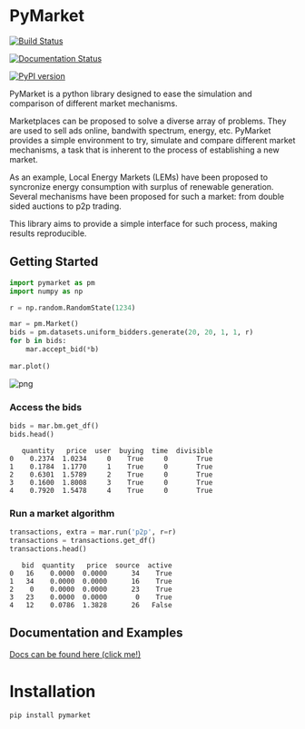 
# PyMarket

[![Build Status](https://travis-ci.org/gus0k/pymarket.svg?branch=master)](https://travis-ci.org/gus0k/pymarket)

[![Documentation Status](https://readthedocs.org/projects/pymarket/badge/?version=master)](https://pymarket.readthedocs.io/en/latest/?badge=master)

[![PyPI version](https://badge.fury.io/py/pymarket.svg)](https://badge.fury.io/py/pymarket)

PyMarket is a python library designed to ease the simulation and
comparison of different market mechanisms.

Marketplaces can be proposed to solve a diverse array of problems. They
are used to sell ads online, bandwith spectrum, energy, etc.
PyMarket provides a simple environment to try, simulate and compare different
market mechanisms, a task that is inherent to the process of establishing a new
market.

As an example, Local Energy Markets (LEMs) have been proposed to syncronize energy consumption
with surplus of renewable generation. Several mechanisms have been proposed for such a market:
from double sided auctions to p2p trading. 

This library aims to provide a simple interface for such process, making results reproducible.

## Getting Started


```python
import pymarket as pm
import numpy as np

r = np.random.RandomState(1234)

mar = pm.Market()
bids = pm.datasets.uniform_bidders.generate(20, 20, 1, 1, r)
for b in bids:
    mar.accept_bid(*b)
    
mar.plot()
```


![png](README_files/README_4_0.png)


### Access the bids


```python
bids = mar.bm.get_df()
bids.head()
```




       quantity   price  user  buying  time  divisible
    0    0.2374  1.0234     0    True     0       True
    1    0.1784  1.1770     1    True     0       True
    2    0.6301  1.5789     2    True     0       True
    3    0.1600  1.8008     3    True     0       True
    4    0.7920  1.5478     4    True     0       True



### Run a market algorithm


```python
transactions, extra = mar.run('p2p', r=r)
transactions = transactions.get_df()
transactions.head()
```




       bid  quantity   price  source  active
    0   16    0.0000  0.0000      34    True
    1   34    0.0000  0.0000      16    True
    2    0    0.0000  0.0000      23    True
    3   23    0.0000  0.0000       0    True
    4   12    0.0786  1.3828      26   False



## Documentation and Examples

[Docs can be found here (click me!)](https://pymarket.readthedocs.io/en/master/)

# Installation

```python
pip install pymarket
```
